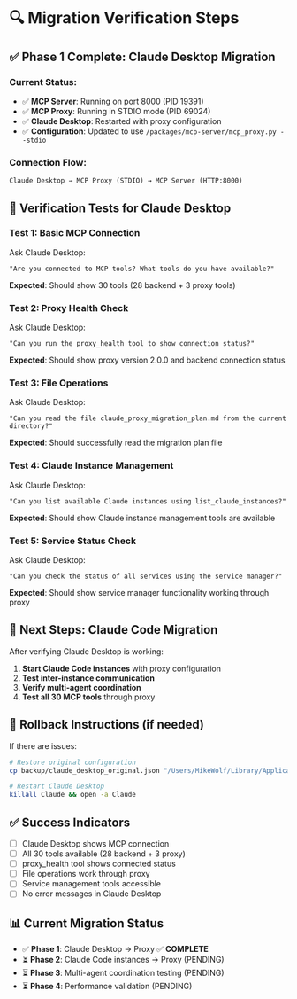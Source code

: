 # 🔍 Migration Verification Steps

## ✅ **Phase 1 Complete: Claude Desktop Migration**

### **Current Status:**
- ✅ **MCP Server**: Running on port 8000 (PID 19391)
- ✅ **MCP Proxy**: Running in STDIO mode (PID 69024) 
- ✅ **Claude Desktop**: Restarted with proxy configuration
- ✅ **Configuration**: Updated to use `/packages/mcp-server/mcp_proxy.py --stdio`

### **Connection Flow:**
```
Claude Desktop → MCP Proxy (STDIO) → MCP Server (HTTP:8000)
```

## 🧪 **Verification Tests for Claude Desktop**

### **Test 1: Basic MCP Connection** 
Ask Claude Desktop: 
```
"Are you connected to MCP tools? What tools do you have available?"
```
**Expected**: Should show 30 tools (28 backend + 3 proxy tools)

### **Test 2: Proxy Health Check**
Ask Claude Desktop:
```
"Can you run the proxy_health tool to show connection status?"
```
**Expected**: Should show proxy version 2.0.0 and backend connection status

### **Test 3: File Operations**
Ask Claude Desktop:
```
"Can you read the file claude_proxy_migration_plan.md from the current directory?"
```
**Expected**: Should successfully read the migration plan file

### **Test 4: Claude Instance Management**
Ask Claude Desktop:
```
"Can you list available Claude instances using list_claude_instances?"
```
**Expected**: Should show Claude instance management tools are available

### **Test 5: Service Status Check**
Ask Claude Desktop:
```
"Can you check the status of all services using the service manager?"
```
**Expected**: Should show service manager functionality working through proxy

## 🎯 **Next Steps: Claude Code Migration**

After verifying Claude Desktop is working:

1. **Start Claude Code instances** with proxy configuration
2. **Test inter-instance communication** 
3. **Verify multi-agent coordination**
4. **Test all 30 MCP tools** through proxy

## 🚨 **Rollback Instructions** (if needed)

If there are issues:
```bash
# Restore original configuration
cp backup/claude_desktop_original.json "/Users/MikeWolf/Library/Application Support/Claude/claude_desktop_config.json"

# Restart Claude Desktop
killall Claude && open -a Claude
```

## ✅ **Success Indicators**

- [ ] Claude Desktop shows MCP connection
- [ ] All 30 tools available (28 backend + 3 proxy)
- [ ] proxy_health tool shows connected status
- [ ] File operations work through proxy
- [ ] Service management tools accessible
- [ ] No error messages in Claude Desktop

## 📊 **Current Migration Status**

- ✅ **Phase 1**: Claude Desktop → Proxy ✅ **COMPLETE**
- ⏳ **Phase 2**: Claude Code instances → Proxy (PENDING)
- ⏳ **Phase 3**: Multi-agent coordination testing (PENDING)
- ⏳ **Phase 4**: Performance validation (PENDING) 